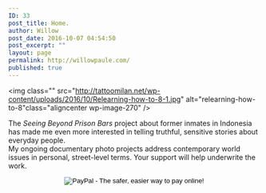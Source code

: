 ```yaml
---
ID: 33
post_title: Home.
author: Willow
post_date: 2016-10-07 04:54:50
post_excerpt: ""
layout: page
permalink: http://willowpaule.com/
published: true
---
```

<!--[crellyslider alias="home"]-->
<img class="" src="http://tattoomilan.net/wp-content/uploads/2016/10/Relearning-how-to-8-1.jpg" alt="relearning-how-to-8"class="aligncenter wp-image-270" />
<div class="">The <em>Seeing Beyond Prison Bars</em> project about former inmates in Indonesia has made me even more interested in telling truthful, sensitive stories about everyday people.</br>
My ongoing documentary photo projects address contemporary world issues in personal, street-level terms. Your support will help underwrite the work.
<p><form action="https://www.paypal.com/cgi-bin/webscr" method="post" target="_blank"><input name="cmd" type="hidden" value="_s-xclick" /><input name="hosted_button_id" type="hidden" value="E3ATMCWXJ4WUU" /><input style="display: block; margin: 0 auto;" alt="PayPal - The safer, easier way to pay online!" name="submit" src="https://www.paypalobjects.com/en_US/i/btn/btn_donate_SM.gif" type="image" /><img src="https://www.paypalobjects.com/en_US/i/scr/pixel.gif" alt="" width="1" height="1" border="0" />
</form><p/>
</div>